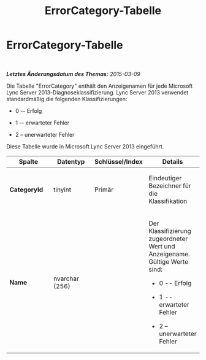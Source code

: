 ﻿---
title: ErrorCategory-Tabelle
TOCTitle: ErrorCategory-Tabelle
ms:assetid: 0fde3b73-9a2f-44dd-b8dc-6df512303ff1
ms:mtpsurl: https://technet.microsoft.com/de-de/library/JJ204675(v=OCS.15)
ms:contentKeyID: 49293198
ms.date: 05/19/2016
mtps_version: v=OCS.15
ms.translationtype: HT
---

# ErrorCategory-Tabelle

 

_**Letztes Änderungsdatum des Themas:** 2015-03-09_

Die Tabelle "ErrorCategory" enthält den Anzeigenamen für jede Microsoft Lync Server 2013-Diagnoseklassifizierung. Lync Server 2013 verwendet standardmäßig die folgenden Klassifizierungen:

  - 0 -- Erfolg

  - 1 -- erwarteter Fehler

  - 2 – unerwarteter Fehler

Diese Tabelle wurde in Microsoft Lync Server 2013 eingeführt.


<table>
<colgroup>
<col style="width: 25%" />
<col style="width: 25%" />
<col style="width: 25%" />
<col style="width: 25%" />
</colgroup>
<thead>
<tr class="header">
<th>Spalte</th>
<th>Datentyp</th>
<th>Schlüssel/Index</th>
<th>Details</th>
</tr>
</thead>
<tbody>
<tr class="odd">
<td><p><strong>CategoryId</strong></p></td>
<td><p>tinyint</p></td>
<td><p>Primär</p></td>
<td><p>Eindeutiger Bezeichner für die Klassifikation</p></td>
</tr>
<tr class="even">
<td><p><strong>Name</strong></p></td>
<td><p>nvarchar (256)</p></td>
<td><p></p></td>
<td><p>Der Klassifizierung zugeordneter Wert und Anzeigename. Gültige Werte sind:</p>
<ul>
<li><p>0 -- Erfolg</p></li>
<li><p>1 -- erwarteter Fehler</p></li>
<li><p>2 – unerwarteter Fehler</p></li>
</ul></td>
</tr>
</tbody>
</table>


